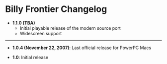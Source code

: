 # Billy Frontier Changelog

- **1.1.0 (TBA)**
    - Initial playable release of the modern source port
    - Widescreen support

---

- **1.0.4 (November 22, 2007)**: Last official release for PowerPC Macs

- **1.0**: Initial release
